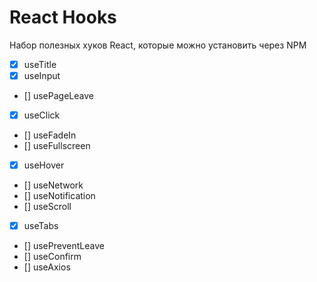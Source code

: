 # React Hooks

Набор полезных хуков React, которые можно установить через NPM

- [x] useTitle
- [x] useInput
- [] usePageLeave
- [x] useClick
- [] useFadeIn
- [] useFullscreen
- [x] useHover
- [] useNetwork
- [] useNotification
- [] useScroll
- [x] useTabs
- [] usePreventLeave
- [] useConfirm
- [] useAxios
